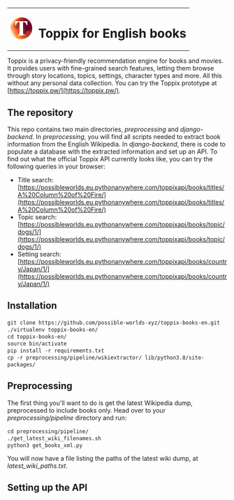 <table style="border:0px;">
<tr><td><img src="img/redmoonlogo.png" width="50px"/></td><td><h1>Toppix for English books</h1></td></tr>
</table>

Toppix is a privacy-friendly recommendation engine for books and movies. It provides users with fine-grained search features, letting them browse through story locations, topics, settings, character types and more. All this without any personal data collection. You can try the Toppix prototype at [https://toppix.pw/](https://toppix.pw/).

## The repository

This repo contains two main directories, *preprocessing* and *django-backend*. In *preprocessing*, you will find all scripts needed to extract book information from the English Wikipedia. In *django-backend*, there is code to populate a database with the extracted information and set up an API. To find out what the official Toppix API currently looks like, you can try the following queries in your browser:


* Title search: [https://possibleworlds.eu.pythonanywhere.com/toppixapi/books/titles/A%20Column%20of%20Fire/](https://possibleworlds.eu.pythonanywhere.com/toppixapi/books/titles/A%20Column%20of%20Fire/)
* Topic search: [https://possibleworlds.eu.pythonanywhere.com/toppixapi/books/topic/dogs/1/](https://possibleworlds.eu.pythonanywhere.com/toppixapi/books/topic/dogs/1/)
* Setting search: [https://possibleworlds.eu.pythonanywhere.com/toppixapi/books/country/Japan/1/](https://possibleworlds.eu.pythonanywhere.com/toppixapi/books/country/Japan/1/)


## Installation

```
git clone https://github.com/possible-worlds-xyz/toppix-books-en.git
./virtualenv toppix-books-en/
cd toppix-books-en/
source bin/activate
pip install -r requirements.txt
cp -r preprocessing/pipeline/wikiextractor/ lib/python3.8/site-packages/
```

## Preprocessing

The first thing you'll want to do is get the latest Wikipedia dump, preprocessed to include books only. Head over to your *preprocessing/pipeline* directory and run:

```
cd preprocessing/pipeline/
./get_latest_wiki_filenames.sh
python3 get_books_xml.py 
```

You will now have a file listing the paths of the latest wiki dump, at *latest_wiki_paths.txt*.

## Setting up the API
